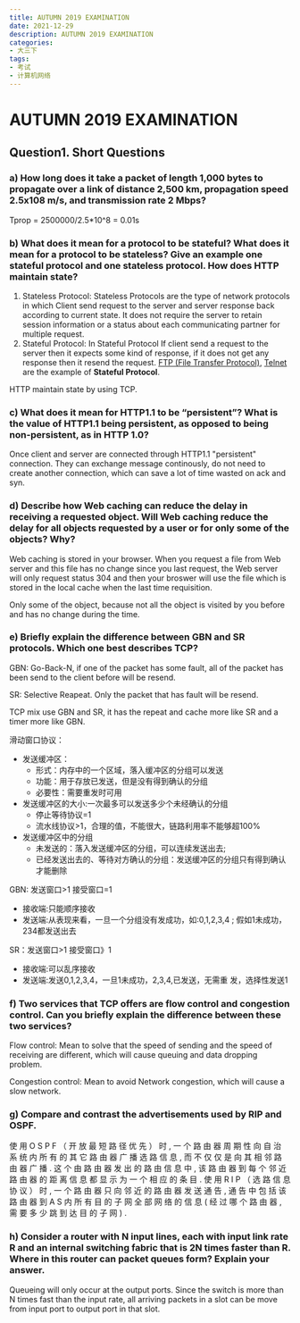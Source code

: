 ```yaml
---
title: AUTUMN 2019 EXAMINATION
date: 2021-12-29
description: AUTUMN 2019 EXAMINATION
categories:
- 大三下
tags:
- 考试
- 计算机网络
---
```


# AUTUMN 2019 EXAMINATION

## Question1. Short Questions

### a) How long does it take a packet of length 1,000 bytes to propagate over a link of distance 2,500 km, propagation speed 2.5x108 m/s, and transmission rate 2 Mbps? 

Tprop = 2500000/2.5*10^8 = 0.01s

### b) What does it mean for a protocol to be stateful? What does it mean for a protocol to be stateless? Give an example one stateful protocol and one stateless protocol. How does HTTP maintain state?

1. Stateless Protocol: Stateless Protocols are the type of network protocols in which Client send request to the server and server response back according to current state. It does not require the server to retain session information or a status about each communicating partner for multiple request. 
2. Stateful Protocol: In Stateful Protocol If client send a request to the server then it expects some kind of response, if it does not get any response then it resend the request. [FTP (File Transfer Protocol)](https://www.geeksforgeeks.org/computer-network-file-transfer-protocol-ftp/), [Telnet](https://www.geeksforgeeks.org/difference-ssh-telnet/) are the example of **Stateful Protocol**. 

HTTP maintain state by using TCP.

### c) What does it mean for HTTP1.1 to be “persistent”? What is the value of HTTP1.1 being persistent, as opposed to being non-persistent, as in HTTP 1.0?

Once client and server are connected through HTTP1.1 "persistent" connection. They can exchange message continously, do not need to create another connection, which can save a lot of time wasted on ack and syn.

### d) Describe how Web caching can reduce the delay in receiving a requested object. Will Web caching reduce the delay for all objects requested by a user or for only some of the objects? Why?

Web caching is stored in your browser. When you request a file from Web server and this file has no change since you last request, the Web server will only request status 304 and then your broswer will use the file which is stored in the local cache when the last time requisition.

Only some of the object, because not all the object is visited by you before and has no change during the time.

### e) Briefly explain the difference between GBN and SR protocols. Which one best describes TCP?

GBN: Go-Back-N, if one of the packet has some fault, all of the packet has been send to the client before will be resend.

SR: Selective Reapeat. Only the packet that has fault will be resend.

TCP mix use GBN and SR, it has the repeat and cache more like SR and a timer more like GBN.

滑动窗口协议：

- 发送缓冲区：
  - 形式：内存中的一个区域，落入缓冲区的分组可以发送
  - 功能：用于存放已发送，但是没有得到确认的分组
  - 必要性：需要重发时可用
- 发送缓冲区的大小:一次最多可以发送多少个未经确认的分组
  - 停止等待协议=1
  - 流水线协议>1，合理的值，不能很大，链路利用率不能够超100%
- 发送缓冲区中的分组
  - 未发送的：落入发送缓冲区的分组，可以连续发送出去;
  - 已经发送出去的、等待对方确认的分组：发送缓冲区的分组只有得到确认 才能删除

GBN: 发送窗口>1 接受窗口=1

- 接收端:只能顺序接收
- 发送端:从表现来看，一旦一个分组没有发成功，如:0,1,2,3,4 ; 假如1未成功，234都发送出去

SR：发送窗口>1 接受窗口》1

- 接收端:可以乱序接收
- 发送端:发送0,1,2,3,4，一旦1未成功，2,3,4,已发送，无需重 发，选择性发送1

### f) Two services that TCP offers are flow control and congestion control. Can you briefly explain the difference between these two services?

Flow control: Mean to solve that the speed of sending and the speed of receiving are different, which will cause queuing and data dropping problem.

Congestion control: Mean to avoid Network congestion, which will cause a slow network.

### g) Compare and contrast the advertisements used by RIP and OSPF.

使 用 O S P F （ 开 放 最 短 路 径 优 先 ） 时 , 一 个 路 由 器 周 期 性 向 自 治 系 统 内 所 有 的 其 它 路 由 器 广 播 选 路 信 息 , 而 不 仅   仅 是 向 其 相 邻 路 由 器 广 播 . 这 个 由 路 由 器 发 出 的 路 由 信 息 中 , 该 路 由 器 到 每 个 邻 近 路 由 器 的 距 离 信 息 都 显 示 为   一 个 相 应 的 条 目 . 使 用 R I P （ 选 路 信 息 协 议 ） 时 , 一 个 路 由 器 只 向 邻 近 的 路 由 器 发 送 通 告 , 通 告 中 包 括 该 路 由 器   到 A S 内 所 有 目 的 子 网 全 部 网 络 的 信 息 ( 经 过 哪 个 路 由 器 , 需 要 多 少 跳 到 达 目 的 子 网 ) .

### h) Consider a router with N input lines, each with input link rate R and an internal switching fabric that is 2N times faster than R. Where in this router can packet queues form? Explain your answer.

Queueing will only occur at the output ports. Since the switch is more than N times fast than the input rate, all arriving packets in a slot can be move from input port to output port in that slot. 

